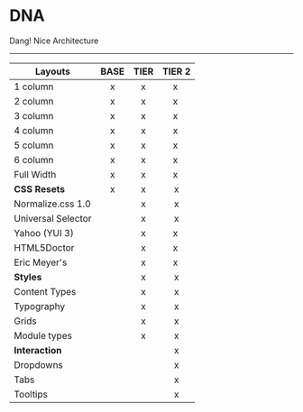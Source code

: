 # DNA #
Dang! Nice Architecture

---


| Layouts            | BASE | TIER | TIER 2 |
| ------------------ |:----:|:----:| :-----:|
| 1 column           | x    | x    | x      |
| 2 column           | x    | x    | x      |
| 3 column           | x    | x    | x      |
| 4 column           | x    | x    | x      |
| 5 column           | x    | x    | x      |
| 6 column           | x    | x    | x      |
| Full Width         | x    | x    | x      |
| **CSS Resets**     | x    | x    | x      |
| Normalize.css 1.0  |      | x    | x      |
| Universal Selector |      | x    | x      |
| Yahoo (YUI 3)      |      | x    | x      |
| HTML5Doctor        |      | x    | x      |
| Eric Meyer's       |      | x    | x      |
| **Styles**         |      | x    | x      |
| Content Types      |      | x    | x      |
| Typography         |      | x    | x      |
| Grids              |      | x    | x      |
| Module types       |      | x    | x      |
| **Interaction**    |      |      | x      |
| Dropdowns          |      |      | x      |
| Tabs               |      |      | x      |
| Tooltips           |      |      | x      |